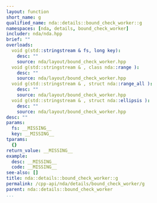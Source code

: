 ```yaml
---
layout: function
short_name: g
qualified_name: nda::details::bound_check_worker::g
namespaces: [nda, details, bound_check_worker]
includer: nda/nda.hpp
brief: ""
overloads:
  void g(std::stringstream & fs, long key):
    desc: ""
    source: nda/layout/bound_check_worker.hpp
  void g(std::stringstream & , class nda::range ):
    desc: ""
    source: nda/layout/bound_check_worker.hpp
  void g(std::stringstream & , struct nda::range_all ):
    desc: ""
    source: nda/layout/bound_check_worker.hpp
  void g(std::stringstream & , struct nda::ellipsis ):
    desc: ""
    source: nda/layout/bound_check_worker.hpp
desc: ""
params:
  fs: __MISSING__
  key: __MISSING__
tparams:
  {}
return_value: __MISSING__
example:
  desc: __MISSING__
  code: __MISSING__
see-also: []
title: nda::details::bound_check_worker::g
permalink: /cpp-api/nda/details/bound_check_worker/g
parent: nda::details::bound_check_worker
...
```


